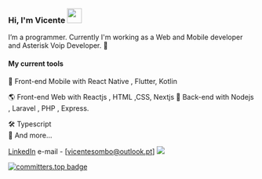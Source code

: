 ### Hi, I'm Vicente <img src="https://media.giphy.com/media/hvRJCLFzcasrR4ia7z/giphy.gif" width="30" >


I’m a programmer. Currently I'm working as a Web and Mobile developer and Asterisk Voip Developer. 🚀

#### My current tools 
📲 Front-end Mobile with React Native , Flutter, Kotlin

🌎 Front-end Web with Reactjs , HTML ,CSS, Nextjs
📡 Back-end with Nodejs , Laravel , PHP , Express.

🛠️ Typescript  
🧰 And more...  

[LinkedIn](https://www.linkedin.com/in/sombo/) 
e-mail - [vicentesombo@outlook.pt]
![](https://komarev.com/ghpvc/?username=sombo20&color=dc143c)

[![committers.top badge](https://user-badge.committers.top/angola_public/sombo20.svg)](https://user-badge.committers.top/angola_public/sombo20)
